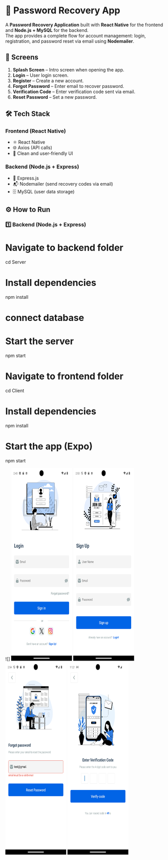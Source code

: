 # 🔐 Password Recovery App

A **Password Recovery Application** built with **React Native** for the frontend and **Node.js + MySQL** for the backend.  
The app provides a complete flow for account management: login, registration, and password reset via email using **Nodemailer**.


## 📱 Screens
1. **Splash Screen** – Intro screen when opening the app.
2. **Login** – User login screen.
3. **Register** – Create a new account.
4. **Forgot Password** – Enter email to recover password.
5. **Verification Code** – Enter verification code sent via email.
6. **Reset Password** – Set a new password.



## 🛠️ Tech Stack

### Frontend (React Native)
- ⚛️ React Native
- 🌐 Axios (API calls)
- 🎨 Clean and user-friendly UI

### Backend (Node.js + Express)
- 🚀 Express.js
- 📬 Nodemailer (send recovery codes via email)
- 🗄️ MySQL (user data storage)



## ⚙️ How to Run


### 1️⃣ Backend (Node.js + Express)

# Navigate to backend folder
cd Server

# Install dependencies
npm install

# connect database

# Start the server
npm start


# Navigate to frontend folder
cd Client

# Install dependencies
npm install

# Start the app (Expo)
npm start




![]
<img src="./Client/assets//Screenshot/Login.png" width="190px" height="600px">
<img src="./Client/assets//Screenshot/Rigster.png" width="190px" height="600px">
<img src="./Client/assets//Screenshot/Forgot-password.png" width="190px" height="600px">
<img src="./Client/assets//Screenshot/Reset-password.png" width="190px" height="600px">

